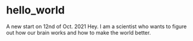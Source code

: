# hello_world
A new start on 12nd of Oct. 2021
Hey. I am a scientist who wants to figure out how our brain works and how to make the world better. 
